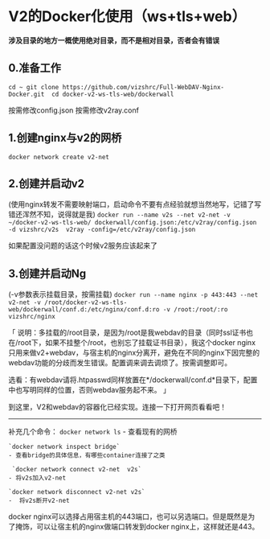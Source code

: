 # V2的Docker化使用（ws+tls+web）
**涉及目录的地方一概使用绝对目录，而不是相对目录，否者会有错误**

## 0.准备工作
`cd ~
 git clone https://github.com/vizshrc/Full-WebDAV-Nginx-Docker.git 
 cd docker-v2-ws-tls-web/dockerwall`

按需修改config.json
按需修改v2ray.conf

## 1.创建nginx与v2的网桥
`docker network create v2-net`

## 2.创建并启动v2
(使用nginx转发不需要映射端口，启动命令不要有点经验就想当然地写，记错了写错还浑然不知，说得就是我)
`docker run --name v2s --net v2-net -v ~/docker-v2-ws-tls-web/ dockerwall/config.json:/etc/v2ray/config.json -d vizshrc/v2s  v2ray -config=/etc/v2ray/config.json`

如果配置没问题的话这个时候v2服务应该起来了

## 3.创建并启动Ng
(-v参数表示挂载目录，按需挂载)
`docker run --name nginx -p 443:443 --net v2-net -v /root/docker-v2-ws-tls-web/dockerwall/conf.d:/etc/nginx/conf.d:ro -v /root:/root/:ro  vizshrc/nginx`

「
说明：多挂载的/root目录，是因为/root是我webdav的目录（同时ssl证书也在/root下，如果不挂整个/root，也别忘了挂载证书目录），我这个docker nginx只用来做v2+webdav，与宿主机的nginx分离开，避免在不同的nginx下因完整的webdav功能的分歧而发生错误。配置调来调去调烦了。按需调整即可。

选看：有webdav请将.htpasswd同样放置在*/dockerwall/conf.d*目录下，配置中也写明同样的位置，否则webdav服务起不来。
」

到这里，V2和webdav的容器化已经实现。连接一下打开网页看看吧！

---- 

补充几个命令：
	`docker network ls`
	- 查看现有的网桥

	`docker network inspect bridge`
  	- 查看bridge的具体信息，有哪些container连接了之类

	 `docker network connect v2-net  v2s`
  	- 将v2s加入v2-net
	
	`docker network disconnect v2-net v2s`
	-  将v2s断开v2-net

docker nginx可以选择占用宿主机的443端口，也可以另选端口。但是既然是为了掩饰，可以让宿主机的nginx做端口转发到docker nginx上，这样就还是443。



